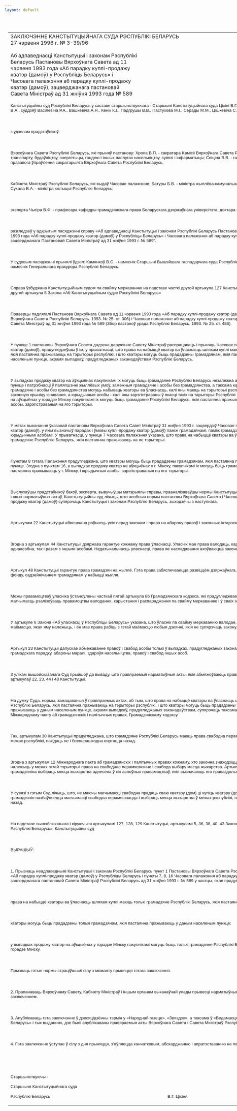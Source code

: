 ```yaml
---
layout: default
---
```


<div style="margin: 0px auto; width: 1000px;">

<div id="flag">

 

</div>

<div id="fixedWidth">

<div id="body">

<div id="columnSpanned">

<div id="content" style="margin: 10px">

<table>
<colgroup>
<col style="width: 100%" />
</colgroup>
<tbody>
<tr class="odd">
<td><div data-align="center" style="text-transform: uppercase;">
Заключэнне Канстытуцыйнага Суда Рэспублікі Беларусь
</div>
<div data-align="center">
27 чэрвеня 1996 г. № З-39/96
</div>
<div data-align="left" style="width: 400px; margin-top: 20px; margin-bottom: 20px;">
Аб адпаведнасці Канстытуцыі і законам Рэспублікі Беларусь Пастановы Вярхоўнага Савета ад 11 чэрвеня 1993 года «Аб парадку куплі-продажу кватэр (дамоў) у Рэспубліцы Беларусь» і Часовага палажэння аб парадку куплі-продажу кватэр (дамоў), зацверджанага пастановай Савета Міністраў ад 31 жніўня 1993 года № 589
</div>
<p><span style="font-size: 10pt; font-family: Arial">Канстытуцыйны суд Рэспублікі Беларусь у саставе старшынствуючага - Старшыні Канстытуцыйнага суда Ціхіні В.Г., намесніка Старшыні Суда Фадзеева В.А., суддзяў Васілевіча Р.А., Вашкевіча А.Я., Кенік К.І., Падгрушы В.В., Пастухова М.І., Серады М.М., Цішкевіча С.І., Філіпчык Р.І., Чудакова М.П.</span></p>
<p><span style="font-size: 10pt; font-family: Arial"></span></p>
<p> </p>
<p><span style="font-size: 10pt; font-family: Arial">з удзелам прадстаўнікоў:</span></p>
<p><span style="font-size: 10pt; font-family: Arial"></span></p>
<p> </p>
<p><span style="font-size: 10pt; font-family: Arial">Вярхоўнага Савета Рэспублікі Беларусь, які прыняў пастанову: Хрола В.П. - сакратара Kaміcіі Вярхоўнага Савета Рэспублікі Беларусь па прамысловасці, транспарту, будаўніцтву, энергетыцы, гандлю і іншых паслугах насельніцтву, сувязі і інфарматыцы; Свіціна В.В. - галоўнага спецыяліста Экспертна-прававога ўпраўлення сакратарыята Вярхоўнага Савета Pэcпyблікі Беларусь;</span></p>
<p><span style="font-size: 10pt; font-family: Arial"></span></p>
<p> </p>
<p><span style="font-size: 10pt; font-family: Arial">Кабінета Mініcтpaў Рэспублікі Беларусь, які выдаў Часовае палажэнне: Батуры Б.В. - мініcтpa жыллёва-камунальнай гаспадаркі Рэспублікі Беларусь, Сукала В.А. - мініcтpa юстыцыі Рэспублікі Беларусь;</span></p>
<p><span style="font-size: 10pt; font-family: Arial"></span></p>
<p> </p>
<p><span style="font-size: 10pt; font-family: Arial">эксперта Чыгіра В.Ф. - прафесара кафедры грамадзянскага права Беларускага дзяржаўнага yнівepсітэта, доктара юрыдычных навук,</span></p>
<p><span style="font-size: 10pt; font-family: Arial"></span></p>
<p> </p>
<p><span style="font-size: 10pt; font-family: Arial">разгледзеў у адкрытым пасяджэнні справу «Аб адпаведнасці Канстытуцыі і законам Рэспублікі Беларусь Пастановы Вярхоўнага Савета ад 11 чэрвеня 1993 года «Аб парадку куплі-продажу кватэр (дамоў) у Рэспубліцы Беларусь» і Часовага палажэння аб napaдкy куплі-продажу кватэр (дамоў), зацверджанага Пастановай Савета Mініcтpaў ад 31 жніўня 1993 г. № 589".</span></p>
<p><span style="font-size: 10pt; font-family: Arial"></span></p>
<p> </p>
<p><span style="font-size: 10pt; font-family: Arial">У судовым пасяджэнні прынялі ўдзел: Камянкоў В.С. - намеснік Старшыні Вышэйшага гаспадарчага суда Рэспублікі Беларусь, Кандрацьеў В.К. - першы намеснік Генеральнага пракурора Pэcnyблікі Беларусь.</span></p>
<p><span style="font-size: 10pt; font-family: Arial"></span></p>
<p> </p>
<p><span style="font-size: 10pt; font-family: Arial">Справа ўзбуджана Канстытуцыйным судом па свайму меркаванню на падставе часткі другой артыкула 127 Канстытуцыі Рэспублікі Беларусь і часткі другой артыкула 5 Закона «Аб Канстытуцыйным судзе Рэспублікі Беларусь»</span></p>
<p><span style="font-size: 10pt; font-family: Arial"></span></p>
<p> </p>
<p><span style="font-size: 10pt; font-family: Arial">Праверцы падлягалі Пастанова Вярхоўнага Савета ад 11 чэрвеня 1993 года «Аб парадку куплі-продажу кватэр (дамоў) у Рэспубліцы Беларусь (Ведамасці Вярхоўнага Савета Рэспублікі Беларусь. 1993. № 25. ст. 306) і Часовае палажэнне аб парадку куплі-продажу кватэр (дамоў), зацверджанае пастановай Савета Mініcтpaў ад 31 жніўня 1993 года № 589 (Збор пастаноў урада Рэспублікі Беларусь. 1993. № 25. ст. 486).</span></p>
<p><span style="font-size: 10pt; font-family: Arial"></span></p>
<p> </p>
<p><span style="font-size: 10pt; font-family: Arial">У пункце 1 пастановы Вярхоўнага Совета дадзена даручэнне Савету Mініcтpаў распрацаваць і прыняць Часовае палажэнне аб парадку куплі-продажу кватэр (дамоў), прадугледзеўшы ў ім, у прыватнасці, што права на набыццё кватэр ва ўласнасць шляхам куплі маюць грамадзяне Рэспублікі Беларусь, якія пастаянна пражываюць на тэрыторыі рэспублікі, і што кватэры могуць быць прададзены грамадзянам, якія пастаянна пражываюць у даным населеным пункце, акрамя выпадкаў, прадугледжаных заканадаўствам Рэспублікі Беларусь.</span></p>
<p><span style="font-size: 10pt; font-family: Arial"></span></p>
<p> </p>
<p><span style="font-size: 10pt; font-family: Arial">У выпадках продажу кватэр на аўкцыёнах пакупнікaмі іx могуць быць грамадзяне Рэспублікі Беларусь незалежна ад пражывання ў дадзеным населеным пункце і патрэбнасці ў паляпшэнні жыллёвых умоў, замежныя грамадзяне і асобы без грамадзянства, а таксама юрыдычныя асобы. Пры гэтым замежныя грамадзяне і асобы без грамадзянства могуць набываць кватэры ва ўласнасць, калі яны маюць на тэрыторыі рэспублікі пастаяннае месца пражывання і законную крыніцу існавання, а юрыдычныя асобы - калі яны зарэгістраваны ў якасці такіх на тарыторыі Рэспублікі Беларусь. У выпадках продажу кватэр на аўкцыёнах у горадзе Mінcкy пакупнікaмі іх могуць быць грамадзяне Рэспублікі Беларусь, якія пастаянна пражываюць у горадзе Мінску, і юрыдычныя асобы, зарэгістраваныя на яго тэрыторыі.</span></p>
<p><span style="font-size: 10pt; font-family: Arial"></span></p>
<p> </p>
<p><span style="font-size: 10pt; font-family: Arial">У мэтах выканання ўказанай пастановы Вярхоўнага Савета Савет Міністраў 31 жніўня 1993 г. зацвердзіў Часовае палажэнне аб парадку куплі-продажу кватэр (дамоў), у якім вызначыў парадак і ўмовы куплі-продажу кватэр (дамоў) паміж грамадзянамі, паміж грамадзянамі і юрыдычнымі асобамі і паміж юрыдычнымі асобамі. У прыватнасці, у пункце 7 Часовага палажэння ўказана, што права на набыццё кватэры ва ўласнасць шляхам куплі маюць грамадзяне Рэспублікі Беларусь, якія пастаянна пражываюць на яе тэрыторыі.</span></p>
<p><span style="font-size: 10pt; font-family: Arial"></span></p>
<p> </p>
<p><span style="font-size: 10pt; font-family: Arial">Пунктам 8 гэтага Палажэння прадугледжана, што кватэры могуць быць прададзены грамадзянам, якія пастаянна пражываюць у дадзеным населеным пункце. Згодна з пунктам 16, у выпадках продажу кватэр на аўкцыёнах у г. Мінску, пакупнікамі іх могуць быць грамадзяне Рэспублікі Беларусь, якія пастаянна пражываюць у г. Мінску, і юрыдычныя асобы, зарэгістраваныя на яго тэрыторыі.</span></p>
<p><span style="font-size: 10pt; font-family: Arial"></span></p>
<p> </p>
<p><span style="font-size: 10pt; font-family: Arial">Выслухаўшы прадстаўнікоў бакоў, эксперта, вывучыўшы матэрыялы справы, прааналізаваўшы нормы Канстытуцыі, міжнародных дагавораў, законаў і іншых нарматыўных актаў, Канстытуцыйны суд лічыць, што асобныя нормы пастановы Вярхоўнага Савета і Часовага палажэння аб парадку куплі-продажу кватэр (дамоў) супярэчаць Канстытуцыі і законам Рэспублікі Беларусь, зыходзячы з наступнага.</span></p>
<p><span style="font-size: 10pt; font-family: Arial"></span></p>
<p> </p>
<p><span style="font-size: 10pt; font-family: Arial">Артыкулам 22 Канстытуцыі абвешчана роўнасць усіх перад законам і права на абарону правоў і законных інтарэсаў без усякай дыскрымінацыі.</span></p>
<p><span style="font-size: 10pt; font-family: Arial"></span></p>
<p> </p>
<p><span style="font-size: 10pt; font-family: Arial">Згодна з артыкулам 44 Канстытуцыі дзяржава гарантуе кожнаму права ўласнасці. Уласнік мае права валодаць, карыстацца і распараджацца маёмасцю як аднаасобна, так і разам з іншымі acoбaмі. Недатыкальнасць уласнасці, права яе наследавання ахоўваюцца законам.</span></p>
<p><span style="font-size: 10pt; font-family: Arial"></span></p>
<p> </p>
<p><span style="font-size: 10pt; font-family: Arial">Артыкул 48 Канстытуцыі гарантуе права грамадзян на жыллё. Гэта права забяспечваецца развіццём дзяржаўнага, грамадскага і прыватнага жыллёвага фонду, садзейнічаннем грамадзянам у набыцці жылля.</span></p>
<p><span style="font-size: 10pt; font-family: Arial"></span></p>
<p> </p>
<p><span style="font-size: 10pt; font-family: Arial">Межы правамоцтваў уласніка ўстаноўлены часткай пятай артыкула 86 Грамадзянскага кодэкса, які прадугледжвае, што ўласнік мае суверэнную магчымасць рэалізоўваць правамоцтвы валодання, карыстання і распараджэння па свайму меркаванню і ў cвaіx інтapэcax.</span></p>
<p><span style="font-size: 10pt; font-family: Arial"></span></p>
<p> </p>
<p><span style="font-size: 10pt; font-family: Arial">У артыкуле 6 Закона «Аб уласнасці ў Рэспубліцы Беларусь» указана, што ўласнік па свайму меркаванню валодае, карыстаецца і распараджаецца маёмасцю, якая яму належыць, і ён мае права рабіць з гэтай маёмасцю любыя дзеянні, якія не супярэчаць закону.</span></p>
<p><span style="font-size: 10pt; font-family: Arial"></span></p>
<p> </p>
<p><span style="font-size: 10pt; font-family: Arial">Артыкул 23 Канстытуцыі дапускае абмежаванне правоў і свабод асобы толькі ў выпадках, прадугледжаных законам, у інтарэсах нацыянальнай бяспекі, грамадскага парадку, абароны маралі, здароўя насельніцтва, правоў і свабод іншых асоб.</span></p>
<p><span style="font-size: 10pt; font-family: Arial"></span></p>
<p> </p>
<p><span style="font-size: 10pt; font-family: Arial">3 yлікaм вышэйсказанага Суд прыйшоў да вываду, што правяраемыя нарматыўныя акты, якія абмяжоўваюць правы уласнікаў, супярэчаць патрабаванням артыкулаў 22, 23, 44 і 48 Канстытуцыі.</span></p>
<p><span style="font-size: 10pt; font-family: Arial"></span></p>
<p> </p>
<p><span style="font-size: 10pt; font-family: Arial">На думку Суда, нормы, замацаваныя ў правяраемых актах, аб тым, што права на набыццё кватэры ва ўласнасць шляхам куплі маюць толькі грамадзяне Pэcпyблікі Беларусь, якія пастаянна пражываюць на тэрыторыі рэспублікі, і што кватэры могуць быць прададзены толькі грамадзянам, што пастаянна пражываюць у даным населеным пункце, акрамя выпадкаў, прадугледжаных заканадаўствам, супярэчаць таксама артыкулу 30 Канстытуцыі, Міжнароднаму пакту аб грамадзянскіх і палітычных правах, Грамадзянскаму кодэксу.</span></p>
<p><span style="font-size: 10pt; font-family: Arial"></span></p>
<p> </p>
<p><span style="font-size: 10pt; font-family: Arial">Так, артыкулам 30 Канстытуцыі прадугледжана, што грамадзяне Рэспублікі Беларусь маюць права свабодна перамяшчацца і выбіраць месца жыхарства ў межах рэспублікі, пакідаць яе і бесперашкодна вяртацца назад.</span></p>
<p><span style="font-size: 10pt; font-family: Arial"></span></p>
<p> </p>
<p><span style="font-size: 10pt; font-family: Arial">Згодна з артыкулам 12 Міжнароднага пакта аб грамадзянскіх і палітычных правах кожнаму, хто законна знаходзіцца на тэрыторыі якой-небудзь дзяржавы, належыць у межах гатай тэрыторыі права на свабоднае перамяшчэнне і свабода выбару месца жыхарства. Артыкулам 10 Грамадзянскага кодэкса права грамадзяніна выбіраць месца жыхарства аднесена ў лік асноўных правамоцтваў, якія вызначаюць яго праваздольнасць.</span></p>
<p><span style="font-size: 10pt; font-family: Arial"></span></p>
<p> </p>
<p><span style="font-size: 10pt; font-family: Arial">У сувязі з гэтым Суд лічыць, што, не маючы магчымасці свабодна прадаць сваю кватэру (дом) ці купіць кватэру (дом) у іншым населеным пункце, грамадзянін пазбаўляецца магчымасці свабодна перамяшчацца і выбіраць месца жыхарства ў межах рэспублікі, пакідаць яе і бесперашкодна вяртацца назад.</span></p>
<p><span style="font-size: 10pt; font-family: Arial"></span></p>
<p> </p>
<p><span style="font-size: 10pt; font-family: Arial">На падставе вышэйсказанага і кіруючыся артыкуламі 127, 128, 129 Канстытуцыі, артыкуламі 5, 36, 38, 40, 43 Закона «Аб Канстытуцыйным судзе Рэспублікі Беларусь», Канстытуцыйны суд</span></p>
<p><span style="font-size: 10pt; font-family: Arial"></span></p>
<p> </p>
<p><span style="font-size: 10pt; font-family: Arial">ВЫРАШЫЎ:</span></p>
<p><span style="font-size: 10pt; font-family: Arial"></span></p>
<p> </p>
<p><span style="font-size: 10pt; font-family: Arial">1. Прызнаць неадпаведнымі Канстытуцыі і законам Рэспублікі Беларусь пункт 1 Пастановы Вярхоўнага Савета Рэспублікі Беларусь ад 11 чэрвеня 1993 г. «Аб парадку куплі-продажу кватэр (дамоў) у Рэспубліцы Беларусь і пункты 7, 8, 16 Часовага палажэння аб парадку куплі-продажу кватэр (дамоў), зацверджанага пастановай Савета Mініcтpaў Рэспублікі Беларусь ад 31 жніўня 1993 г. № 589 у частцы, якая прадугледжвае, што:</span></p>
<p><span style="font-size: 10pt; font-family: Arial"></span></p>
<p> </p>
<p><span style="font-size: 10pt; font-family: Arial">права на набыццё кватэры ва ўласнасць шляхам куплі маюць толькі грамадзяне Рэспублікі Беларусь, якія пастаянна пражываюць на яе тэрыторыі;</span></p>
<p><span style="font-size: 10pt; font-family: Arial"></span></p>
<p> </p>
<p><span style="font-size: 10pt; font-family: Arial">кватэры могуць быць прададзены толькі грамадзянам, якія пастаянна пражываюць у даным населеным пункце;</span></p>
<p><span style="font-size: 10pt; font-family: Arial"></span></p>
<p> </p>
<p><span style="font-size: 10pt; font-family: Arial">у выпадках продажу кватэр на аўкцыёнах у горадзе Mінcкy пакупнікамі могуць быць толькі грамадзяне Рэспублікі Беларусь, якія пастаянна пражываюць у горадзе Мінску.</span></p>
<p><span style="font-size: 10pt; font-family: Arial"></span></p>
<p> </p>
<p><span style="font-size: 10pt; font-family: Arial">Прызнаць гэтыя нормы страціўшымі сілу з моманту прыняцця гэтага заключэння.</span></p>
<p><span style="font-size: 10pt; font-family: Arial"></span></p>
<p> </p>
<p><span style="font-size: 10pt; font-family: Arial">2. Прапанаваць Вярхоўнаму Савету, Кабінету Мініcтpaў і іншым органам выканаўчай улады прывесці нарматыўныя акты ў адпаведнасць з гэтым заключэннем.</span></p>
<p><span style="font-size: 10pt; font-family: Arial"></span></p>
<p> </p>
<p><span style="font-size: 10pt; font-family: Arial">3. Апублікаваць гэта заключэнне ў дзесяцідзённы тэрмін у «Народнай газеце», «Звяздзе», а таксама ў «Ведамасцях Вярхоўнага Савета Рэспублікі Беларусь» і тых выданнях, дзе былі апублікаваны правяраемыя акты Вярхоўнага Савета і Савета Mініcтраў Рэспублікі Беларусь.</span></p>
<p><span style="font-size: 10pt; font-family: Arial"></span></p>
<p> </p>
<p><span style="font-size: 10pt; font-family: Arial">4. Гэта заключэнне ўступае ў сілу з дня прыняцця, з’яўляецца канчатковым, абскарджанню і апратэставанню не падлягае.</span></p>
<p><span style="font-size: 10pt; font-family: Arial"></span></p>
<p> </p>
<p><span style="font-size: 10pt; font-family: Arial"></span></p>
<p> </p>
<p><span style="font-size: 10pt; font-family: Arial; mso-bidi-font-weight: bold">Старшынствуючы -</span></p>
<p><span style="font-size: 10pt; font-family: Arial; mso-bidi-font-weight: bold">Старшыня Канстытуцыйнага суда</span></p>
<p><span style="font-size: 10pt; font-family: Arial; mso-bidi-font-weight: bold">Pэcпyблікі Беларусь <span style="mso-tab-count: 4">                                      </span><span style="mso-tab-count: 2">                        </span><span style="mso-tab-count: 3">                                   </span><span style="mso-spacerun: yes">  </span>В.Г. Ціхіня</span><span style="font-size: 10pt; font-family: Arial"></span></p></td>
</tr>
</tbody>
</table>

</div>

<div class="terminator">

 

</div>

</div>

</div>

</div>

</div>
